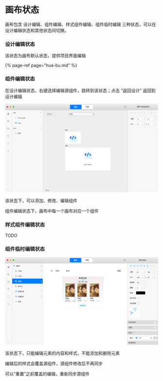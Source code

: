 # 画布状态

画布包含 设计编辑、组件编辑、样式组件编辑、组件临时编辑 三种状态，可以在设计编辑状态和其他状态间切换。



### 设计编辑状态

该状态为画布默认状态，提供项目界面编辑

{% page-ref page="hua-bu.md" %}



### 组件编辑状态

在设计编辑状态，右键选择编辑源组件，跳转到该状态；点击 “返回设计” 返回到设计编辑

![&#x7F16;&#x8F91;&#x6E90;&#x7EC4;&#x4EF6;](../../.gitbook/assets/zu-jian-bian-ji.png)

该状态下，可以添加、修改、编辑组件

组件编辑状态下，画布中每一个画布对应一个组件



### 样式组件编辑状态

TODO

### 组件临时编辑状态

![&#x7EC4;&#x4EF6;&#x4E34;&#x65F6;&#x7F16;&#x8F91;](../../.gitbook/assets/image%20%2838%29.png)

  
该状态下，只能编辑元素的内容和样式，不能添加和删除元素

编辑后的样式会覆盖源组件，源组件修改后不再同步

可以“重置”之前覆盖的编辑，重新同步源组件

